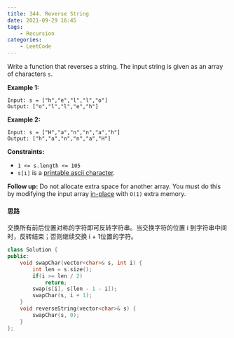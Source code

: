 ```yaml
---
title: 344. Reverse String
date: 2021-09-29 16:45
tags:
    - Recursion
categories:
    - LeetCode
---
```


Write a function that reverses a string. The input string is given as an array of characters `s`.

**Example 1:**

```
Input: s = ["h","e","l","l","o"]
Output: ["o","l","l","e","h"]
```

**Example 2:**

```
Input: s = ["H","a","n","n","a","h"]
Output: ["h","a","n","n","a","H"]
```

**Constraints:**

- `1 <= s.length <= 105`
- `s[i]` is a [printable ascii character](https://en.wikipedia.org/wiki/ASCII#Printable_characters).

**Follow up:** Do not allocate extra space for another array. You must do this by modifying the input array [in-place](https://en.wikipedia.org/wiki/In-place_algorithm) with `O(1)` extra memory.

#### 思路

交换所有前后位置对称的字符即可反转字符串。当交换字符的位置 i 到字符串中间时，反转结束；否则继续交换 i + 1位置的字符。

```c++
class Solution {
public:
    void swapChar(vector<char>& s, int i) {
        int len = s.size();
        if(i >= len / 2) 
            return;
        swap(s[i], s[len - 1 - i]);
        swapChar(s, i + 1);
    }
    void reverseString(vector<char>& s) {
        swapChar(s, 0);
    }
};
```


